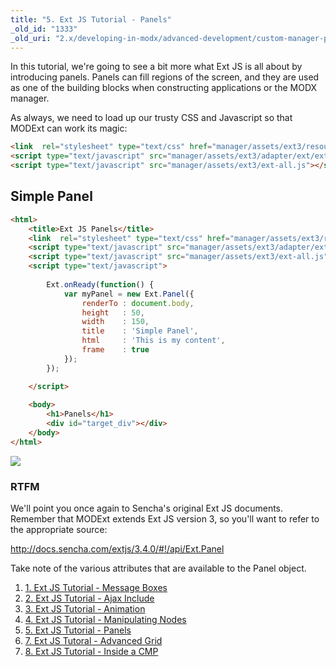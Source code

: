 ```yaml
---
title: "5. Ext JS Tutorial - Panels"
_old_id: "1333"
_old_uri: "2.x/developing-in-modx/advanced-development/custom-manager-pages/modext/modext-tutorials/5.-ext-js-tutorial-panels"
---
```


In this tutorial, we're going to see a bit more what Ext JS is all about by introducing panels. Panels can fill regions of the screen, and they are used as one of the building blocks when constructing applications or the MODX manager.

As always, we need to load up our trusty CSS and Javascript so that MODExt can work its magic:

``` html 
<link  rel="stylesheet" type="text/css" href="manager/assets/ext3/resources/css/ext-all.css" />
<script type="text/javascript" src="manager/assets/ext3/adapter/ext/ext-base.js"></script>
<script type="text/javascript" src="manager/assets/ext3/ext-all.js"></script>
```

## Simple Panel

``` html 
<html>
    <title>Ext JS Panels</title>
    <link  rel="stylesheet" type="text/css" href="manager/assets/ext3/resources/css/ext-all.css" />
    <script type="text/javascript" src="manager/assets/ext3/adapter/ext/ext-base.js"></script>
    <script type="text/javascript" src="manager/assets/ext3/ext-all.js"></script>
    <script type="text/javascript">
        
        Ext.onReady(function() {
            var myPanel = new Ext.Panel({
                renderTo : document.body,
                height   : 50,
                width    : 150,
                title    : 'Simple Panel',
                html     : 'This is my content',
                frame    : true
            });
        }); 

    </script>
    
    <body>
        <h1>Panels</h1>
        <div id="target_div"></div>
    </body>
</html>
```

![](/download/attachments/46465055/Ext+JS+Simple+Panel.jpg?version=1&modificationDate=1371183051000)

### RTFM

We'll point you once again to Sencha's original Ext JS documents. Remember that MODExt extends Ext JS version 3, so you'll want to refer to the appropriate source:

<http://docs.sencha.com/extjs/3.4.0/#!/api/Ext.Panel>

Take note of the various attributes that are available to the Panel object.

1. [1. Ext JS Tutorial - Message Boxes](extending-modx/custom-manager-pages/modext/modext-tutorials/1.-ext-js-tutorial-message-boxes)
2. [2. Ext JS Tutorial - Ajax Include](extending-modx/custom-manager-pages/modext/modext-tutorials/2.-ext-js-tutorial-ajax-include)
3. [3. Ext JS Tutorial - Animation](extending-modx/custom-manager-pages/modext/modext-tutorials/3.-ext-js-tutorial-animation)
4. [4. Ext JS Tutorial - Manipulating Nodes](extending-modx/custom-manager-pages/modext/modext-tutorials/4.-ext-js-tutorial-manipulating-nodes)
5. [5. Ext JS Tutorial - Panels](extending-modx/custom-manager-pages/modext/modext-tutorials/5.-ext-js-tutorial-panels)
6. [7. Ext JS Tutoral - Advanced Grid](extending-modx/custom-manager-pages/modext/modext-tutorials/7.-ext-js-tutoral-advanced-grid)
7. [8. Ext JS Tutorial - Inside a CMP](extending-modx/custom-manager-pages/modext/modext-tutorials/8.-ext-js-tutorial-inside-a-cmp)